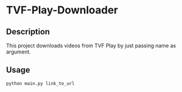 # TVF-Play-Downloader
## Description
This project downloads videos from TVF Play by just passing name as argument.

## Usage
```
python main.py link_to_url
```
